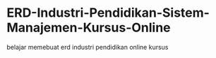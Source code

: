 # ERD-Industri-Pendidikan-Sistem-Manajemen-Kursus-Online
belajar memebuat erd industri pendidikan online kursus
